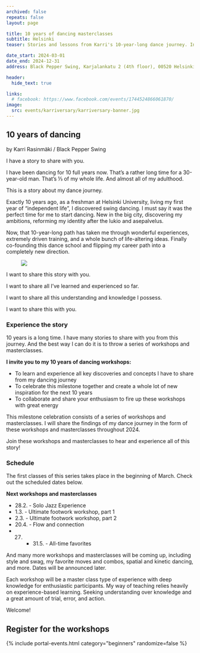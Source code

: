 ```yaml
---
archived: false
repeats: false
layout: page

title: 10 years of dancing masterclasses
subtitle: Helsinki
teaser: Stories and lessons from Karri's 10-year-long dance journey. Insightful and inspiring workshops and masterclasses packed with wisdom and knowledge.

date_start: 2024-03-01
date_end: 2024-12-31
address: Black Pepper Swing, Karjalankatu 2 (4th floor), 00520 Helsinki, Finland

header:
  hide_text: true

links:
  # facebook: https://www.facebook.com/events/1744524866061870/
image:
  src: events/karriversary/karriversary-banner.jpg
---
```


<section class="medium-12 medium-centered columns width-reader" markdown="1">

## 10 years of dancing
by Karri Rasinmäki / Black Pepper Swing


I have a story to share with you.

I have been dancing for 10 full years now. That’s a rather long time for a 30-year-old man. That’s ⅓ of my whole life. And almost all of my adulthood.

This is a story about my dance journey.

Exactly 10 years ago, as a freshman at Helsinki University, living my first year of “independent life”, I discovered swing dancing. I must say it was the perfect time for me to start dancing. New in the big city, discovering my ambitions, reforming my identity after the lukio and asepalvelus.

Now, that 10-year-long path has taken me through wonderful experiences, extremely driven training, and a whole bunch of life-altering ideas. Finally co-founding this dance school and flipping my career path into a completely new direction. 

<figure class="article-media small-right">
<div class="frame portrait cover shadow-pop">
<img src="{{ 'karri-photoshoot-by-ali/DSC_4717.jpg' | imgurl,size:'medium' }}" />
</div>
</figure>

I want to share this story with you.

I want to share all I’ve learned and experienced so far.

I want to share all this understanding and knowledge I possess.

I want to share this with you.

### Experience the story

10 years is a long time. I have many stories to share with you from this journey. And the best way I can do it is to throw a series of workshops and masterclasses.

**I invite you to my 10 years of dancing workshops:**

- To learn and experience all key discoveries and concepts I have to share from my dancing journey
- To celebrate this milestone together and create a whole lot of new inspiration for the next 10 years
- To collaborate and share your enthusiasm to fire up these workshops with great energy


This milestone celebration consists of a series of workshops and masterclasses. I will share the findings of my dance journey in the form of these workshops and masterclasses throughout 2024.

Join these workshops and masterclasses to hear and experience all of this story!

### Schedule

The first classes of this series takes place in the beginning of March. Check out the scheduled dates below.

**Next workshops and masterclasses**

- 28.2. - Solo Jazz Experience
- 1.3. - Ultimate footwork workshop, part 1
- 2.3. - Ultimate footwork workshop, part 2
- 20.4. - Flow and connection
- 27. - 31.5. - All-time favorites

And many more workshops and masterclasses will be coming up, including style and swag, my favorite moves and combos, spatial and kinetic dancing, and more. Dates will be announced later.

Each workshop will be a master class type of experience with deep knowledge for enthusiastic participants. My way of teaching relies heavily on experience-based learning. Seeking understanding over knowledge and a great amount of trial, error, and action.

Welcome!

## Register for the workshops

<section class="row">
  <div class="medium-12 columns">
    {% include portal-events.html category="beginners" randomize=false %}
  </div>
</section>
